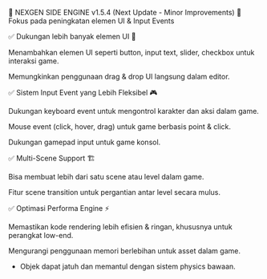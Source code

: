 📌 NEXGEN SIDE ENGINE v1.5.4 (Next Update - Minor Improvements)
🎯 Fokus pada peningkatan elemen UI & Input Events

✅ Dukungan lebih banyak elemen UI 🎨

Menambahkan elemen UI seperti button, input text, slider, checkbox untuk interaksi game.

Memungkinkan penggunaan drag & drop UI langsung dalam editor.

✅ Sistem Input Event yang Lebih Fleksibel 🎮

Dukungan keyboard event untuk mengontrol karakter dan aksi dalam game.

Mouse event (click, hover, drag) untuk game berbasis point & click.

Dukungan gamepad input untuk game konsol.

✅ Multi-Scene Support 🏗️

Bisa membuat lebih dari satu scene atau level dalam game.

Fitur scene transition untuk pergantian antar level secara mulus.

✅ Optimasi Performa Engine ⚡

Memastikan kode rendering lebih efisien & ringan, khususnya untuk perangkat low-end.

Mengurangi penggunaan memori berlebihan untuk asset dalam game.
- Objek dapat jatuh dan memantul dengan sistem physics bawaan.  

